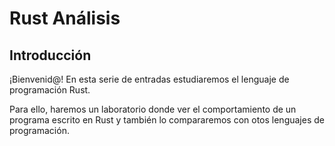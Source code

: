 # Rust Análisis

## Introducción

¡Bienvenid@! En esta serie de entradas estudiaremos el lenguaje de programación Rust.

Para ello, haremos un laboratorio donde ver el comportamiento de un programa escrito en Rust y también lo compararemos con otos lenguajes de programación.
